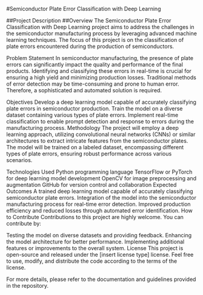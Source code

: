 #Semiconductor Plate Error Classification with Deep Learning

##Project Description
##Overview
The Semiconductor Plate Error Classification with Deep Learning project aims to address the challenges in the semiconductor manufacturing process by leveraging advanced machine learning techniques. The focus of this project is on the classification of plate errors encountered during the production of semiconductors.

Problem Statement
In semiconductor manufacturing, the presence of plate errors can significantly impact the quality and performance of the final products. Identifying and classifying these errors in real-time is crucial for ensuring a high yield and minimizing production losses. Traditional methods of error detection may be time-consuming and prone to human error. Therefore, a sophisticated and automated solution is required.

Objectives
Develop a deep learning model capable of accurately classifying plate errors in semiconductor production.
Train the model on a diverse dataset containing various types of plate errors.
Implement real-time classification to enable prompt detection and response to errors during the manufacturing process.
Methodology
The project will employ a deep learning approach, utilizing convolutional neural networks (CNNs) or similar architectures to extract intricate features from the semiconductor plates. The model will be trained on a labeled dataset, encompassing different types of plate errors, ensuring robust performance across various scenarios.

Technologies Used
Python programming language
TensorFlow or PyTorch for deep learning model development
OpenCV for image preprocessing and augmentation
GitHub for version control and collaboration
Expected Outcomes
A trained deep learning model capable of accurately classifying semiconductor plate errors.
Integration of the model into the semiconductor manufacturing process for real-time error detection.
Improved production efficiency and reduced losses through automated error identification.
How to Contribute
Contributions to this project are highly welcome. You can contribute by:

Testing the model on diverse datasets and providing feedback.
Enhancing the model architecture for better performance.
Implementing additional features or improvements to the overall system.
License
This project is open-source and released under the [insert license type] license. Feel free to use, modify, and distribute the code according to the terms of the license.

For more details, please refer to the documentation and guidelines provided in the repository.

